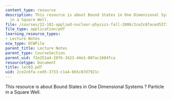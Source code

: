 ```yaml
---
content_type: resource
description: This resource is about Bound States in One Dimensional Systems ? Particle
  in a Square Well.
file: /courses/22-101-applied-nuclear-physics-fall-2006/2ce2c6faced53733c1a4665c07d7921c_lec03.pdf
file_type: application/pdf
learning_resource_types:
- Lecture Notes
ocw_type: OCWFile
parent_title: Lecture Notes
parent_type: CourseSection
parent_uid: f2e251a4-20f6-3423-44e1-807ac1684fca
resourcetype: Document
title: lec03.pdf
uid: 2ce2c6fa-ced5-3733-c1a4-665c07d7921c
---
```

This resource is about Bound States in One Dimensional Systems ? Particle in a Square Well.


